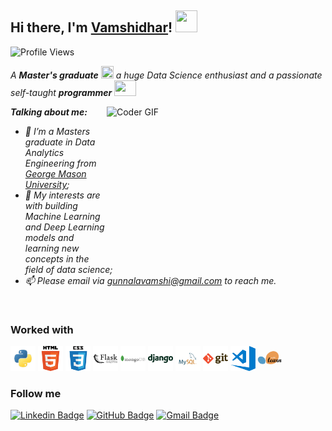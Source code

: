 ## Hi there, I'm [Vamshidhar](https://vamshi4067.github.io/)! <img src="https://raw.githubusercontent.com/TheDudeThatCode/TheDudeThatCode/master/Assets/Hi.gif" width=35 height=35> 

![Profile Views](https://komarev.com/ghpvc/?username=vamshi4067&style=flat-square)

<p>
  <em>
    A <b>Master's graduate</b> <img src="https://raw.githubusercontent.com/TheDudeThatCode/TheDudeThatCode/master/Assets/Medal.gif" width=20 height=20> a huge Data Science enthusiast and a passionate self-taught <b>programmer</b> <img src="https://raw.githubusercontent.com/TheDudeThatCode/TheDudeThatCode/master/Assets/Developer.gif" width=35 height=25>
  </em>
 </p>

<img align="right" alt="Coder GIF" height=250 width=350 src="https://magiccopy.xyz/assets/images/hadder.gif" />

<em>

**Talking about me:**

- 💼 I’m a Masters graduate in Data Analytics Engineering from [George Mason University](https://www2.gmu.edu/);
- 🤔 My interests are with building Machine Learning and Deep Learning models and learning new concepts in the field of data science;
- 📫 Please email via gunnalavamshi@gmail.com to reach me.
<br/>
</em>

### Worked with

<code><img height="40" src="https://raw.githubusercontent.com/github/explore/80688e429a7d4ef2fca1e82350fe8e3517d3494d/topics/python/python.png" title="python"></code>
<code><img height="40" src="https://raw.githubusercontent.com/github/explore/80688e429a7d4ef2fca1e82350fe8e3517d3494d/topics/html/html.png" title="html"></code>
<code><img height="40" src="https://raw.githubusercontent.com/github/explore/80688e429a7d4ef2fca1e82350fe8e3517d3494d/topics/css/css.png" title="css"></code>
<code><img height="40" src="https://raw.githubusercontent.com/github/explore/80688e429a7d4ef2fca1e82350fe8e3517d3494d/topics/flask/flask.png" title="flask"></code>
<code><img height="40" src="https://raw.githubusercontent.com/github/explore/80688e429a7d4ef2fca1e82350fe8e3517d3494d/topics/mongodb/mongodb.png" title="mongodb"></code>
<code><img height="40" src="https://raw.githubusercontent.com/github/explore/80688e429a7d4ef2fca1e82350fe8e3517d3494d/topics/django/django.png" title="django"></code>
<code><img height="40" src="https://raw.githubusercontent.com/github/explore/80688e429a7d4ef2fca1e82350fe8e3517d3494d/topics/mysql/mysql.png" title="mysql"></code>
<code><img height="40" src="https://raw.githubusercontent.com/github/explore/80688e429a7d4ef2fca1e82350fe8e3517d3494d/topics/git/git.png" title="git"></code>
<code><img height="40" src="https://raw.githubusercontent.com/github/explore/80688e429a7d4ef2fca1e82350fe8e3517d3494d/topics/visual-studio-code/visual-studio-code.png" title="vscode"></code>
<code><img height="40" src="https://raw.githubusercontent.com/github/explore/80688e429a7d4ef2fca1e82350fe8e3517d3494d/topics/scikit-learn/scikit-learn.png" title="sklearn"></code>


### Follow me

[![Linkedin Badge](https://img.shields.io/badge/-Vamshidhar-blue?style=flat-circle&logo=Linkedin&logoColor=white&link=https://www.linkedin.com/in/vamshidhar-g/)](https://www.linkedin.com/in/vamshidhar-g/) [![GitHub Badge](https://img.shields.io/badge/-@Vamshi4067-24292e?style=flat-circle&labelColor=24292e&logo=github&logoColor=white&link=https://github.com/vamshi4067)](https://github.com/vamshi4067) [![Gmail Badge](https://img.shields.io/badge/-gunnalavamshi-d54b3d?style=flat-circle&labelColor=d54b3d&logo=gmail&logoColor=white&link=mailto:gunnalavamshi@gmail.com)](mailto:gunnalavamshi@gmail.com)

